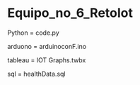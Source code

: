 # Equipo_no_6_RetoIot

Python = code.py

arduono = arduinoconF.ino

tableau = IOT Graphs.twbx

sql = healthData.sql 

